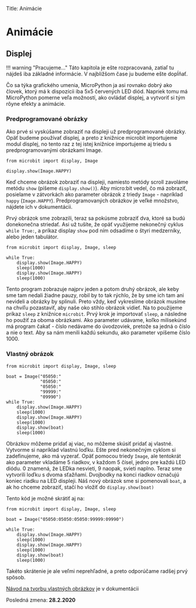Title:   Animácie

# Animácie
## Displej

!!! warning "Pracujeme..."
    Táto kapitola je ešte rozpracovaná, zatiaľ tu nájdeš iba základné informácie. V najbližšom čase ju budeme ešte dopĺňať.


Čo sa týka grafického umenia, MicroPython ja asi rovnako dobrý ako človek, ktorý má k dispozícii iba 5x5 červených LED diód. Napriek tomu má MicroPython pomerne veľa možností, ako ovládať displej, a vytvoriť si tým rôyne efekty a animácie.

### Predprogramované obrázky
Ako prvé si vyskúšame zobraziť na displeji už predprogramované obrázky. Opäť budeme používať displej, a preto z knižnice microbit importujeme modul displej, no tento raz z tej istej knižnice importujeme aj triedu s predprogramovanými obrázkami Image.

```
from microbit import display, Image

display.show(Image.HAPPY)
```

Keď chceme obrázok zobraziť na displeji, namiesto metódy scroll zavoláme metódu ``show`` (píšeme ``display.show()``). Aby micro:bit vedel, čo má zobraziť, posielame v zátvorkách ako parameter obrázok z triedy ``Image`` - napríklad ``happy`` (``Image.HAPPY``). Predprogramovaných obrázkov je veľké množstvo, nájdete ich v dokumentácii.


Prvý obrázok sme zobrazili, teraz sa pokúsme zobraziť dva, ktoré sa budú donekonečna striedať. Asi už tušíte, že opäť využijeme nekonečný cyklus ``while True:``, a príkaz display ``show`` pod ním odsadíme o štyri medzerníky, alebo jeden tabulátor.

```
from microbit import display, Image, sleep

while True:
	display.show(Image.HAPPY)
	sleep(1000)
	display.show(Image.HAPPY)
	sleep(1000)
```

Tento program zobrazuje najprv jeden a potom druhý obrázok, ale keby sme tam nedali žiadne pauzy, robil by to tak rýchlo, že by sme ich tam ani nevideli a obrázky by splinuli. Preto vždy, keď vykreslíme obrázok musíme na chvíľu pozastaviť, aby naše oko stihlo obrázok vidieť. Na to použijeme príkaz ``sleep`` z knižnice ``microbit``. Prvý krok je importovať ``sleep``, a následne ho použiť za oboma obrázkami. Ako parameter udávame, koľko milisekúnd má program čakať - číslo nedávame do úvodzoviek, pretože sa jedná o číslo a nie o text. Aby sa nám menili každú sekundu, ako parameter vpíšeme číslo 1000.



### Vlastný obrázok

```
from microbit import display, Image, sleep

boat = Image("05050:"
             "05050:"
             "05050:"
             "99999:"
             "09990")
while True:
	display.show(Image.HAPPY)
	sleep(1000)
	display.show(Image.HAPPY)
	sleep(1000)
	display.show(boat)
	sleep(1000)
```

Obrázkov môžeme pridať aj viac, no môžeme skúsiť pridať aj vlastné. Vytvorme si napríklad vlastnú loďku. Ešte pred nekonečným cyklom si zadefinujeme, ako má vyzerať. Opäť pomocou triedy ``Image``, ale tentokrát ako parameter vkladáme 5 riadkov, v každom 5 čísel, jedno pre každú LED diódu. 0 znamená, že LEDka nesvieti, 9 naopak, svieti naplno. Teraz sme vytvorili loďku s dvoma sťažňami. Dvojbodky na konci riadkov označujú koniec riadku na LED displeji. Náš nový obrázok sme si pomenovali ``boat``, a ak ho chceme zobraziť, stačí ho vložiť do ``display.show(boat)``

Tento kód je možné skrátiť aj na:

```
from microbit import display, Image, sleep

boat = Image("05050:05050:05050:99999:09990")

while True:
	display.show(Image.HAPPY)
	sleep(1000)
	display.show(Image.HAPPY)
	sleep(1000)
	display.show(boat)
	sleep(1000)
```
Takéto skrátenie je ale veľmi neprehľadné, a preto odporúčame radšej prvý spôsob.

[Návod na tvorbu vlastných obrázkov](https://microbit-micropython.readthedocs.io/en/latest/tutorials/images.html#diy-images) je v dokumentácii

Posledná zmena: **28.2.2020**